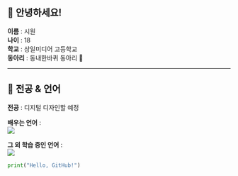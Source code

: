 ## 👋 안녕하세요!

**이름** : 시원  
**나이** : 18  
**학교** : 상일미디어 고등학교  
**동아리** : 동내한바퀴 동아리 🛞  

---

## 🎨 전공 & 언어

**전공** : 디지털 디자인할 예정

**배우는 언어** :  
<img src="https://img.shields.io/badge/한국어-Korean-blue?style=for-the-badge"/>

**그 외 학습 중인 언어** :  
<img src="https://img.shields.io/badge/일본어-Japanese-red?style=for-the-badge"/>


```py
print("Hello, GitHub!")
```


